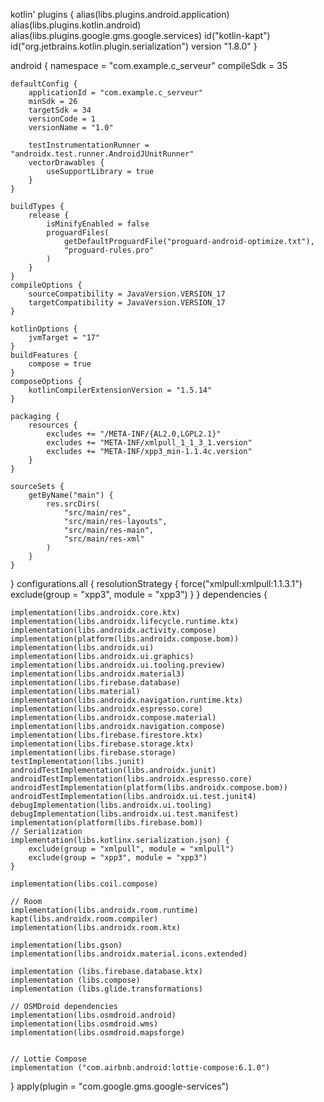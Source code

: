 kotlin'
plugins {
    alias(libs.plugins.android.application)
    alias(libs.plugins.kotlin.android)
    alias(libs.plugins.google.gms.google.services)
    id("kotlin-kapt")
    id("org.jetbrains.kotlin.plugin.serialization") version "1.8.0"
}

android {
    namespace = "com.example.c_serveur"
    compileSdk = 35

    defaultConfig {
        applicationId = "com.example.c_serveur"
        minSdk = 26
        targetSdk = 34
        versionCode = 1
        versionName = "1.0"

        testInstrumentationRunner = "androidx.test.runner.AndroidJUnitRunner"
        vectorDrawables {
            useSupportLibrary = true
        }
    }

    buildTypes {
        release {
            isMinifyEnabled = false
            proguardFiles(
                getDefaultProguardFile("proguard-android-optimize.txt"),
                "proguard-rules.pro"
            )
        }
    }
    compileOptions {
        sourceCompatibility = JavaVersion.VERSION_17
        targetCompatibility = JavaVersion.VERSION_17
    }

    kotlinOptions {
        jvmTarget = "17"
    }
    buildFeatures {
        compose = true
    }
    composeOptions {
        kotlinCompilerExtensionVersion = "1.5.14"
    }

    packaging {
        resources {
            excludes += "/META-INF/{AL2.0,LGPL2.1}"
            excludes += "META-INF/xmlpull_1_1_3_1.version"
            excludes += "META-INF/xpp3_min-1.1.4c.version"
        }
    }

    sourceSets {
        getByName("main") {
            res.srcDirs(
                "src/main/res",
                "src/main/res-layouts",
                "src/main/res-main",
                "src/main/res-xml"
            )
        }
    }

}
configurations.all {
    resolutionStrategy {
        force("xmlpull:xmlpull:1.1.3.1")
        exclude(group = "xpp3", module = "xpp3")
    }
}
dependencies {

    implementation(libs.androidx.core.ktx)
    implementation(libs.androidx.lifecycle.runtime.ktx)
    implementation(libs.androidx.activity.compose)
    implementation(platform(libs.androidx.compose.bom))
    implementation(libs.androidx.ui)
    implementation(libs.androidx.ui.graphics)
    implementation(libs.androidx.ui.tooling.preview)
    implementation(libs.androidx.material3)
    implementation(libs.firebase.database)
    implementation(libs.material)
    implementation(libs.androidx.navigation.runtime.ktx)
    implementation(libs.androidx.espresso.core)
    implementation(libs.androidx.compose.material)
    implementation(libs.androidx.navigation.compose)
    implementation(libs.firebase.firestore.ktx)
    implementation(libs.firebase.storage.ktx)
    implementation(libs.firebase.storage)
    testImplementation(libs.junit)
    androidTestImplementation(libs.androidx.junit)
    androidTestImplementation(libs.androidx.espresso.core)
    androidTestImplementation(platform(libs.androidx.compose.bom))
    androidTestImplementation(libs.androidx.ui.test.junit4)
    debugImplementation(libs.androidx.ui.tooling)
    debugImplementation(libs.androidx.ui.test.manifest)
    implementation(platform(libs.firebase.bom))
    // Serialization
    implementation(libs.kotlinx.serialization.json) {
        exclude(group = "xmlpull", module = "xmlpull")
        exclude(group = "xpp3", module = "xpp3")
    }

    implementation(libs.coil.compose)

    // Room
    implementation(libs.androidx.room.runtime)
    kapt(libs.androidx.room.compiler)
    implementation(libs.androidx.room.ktx)

    implementation(libs.gson)
    implementation(libs.androidx.material.icons.extended)

    implementation (libs.firebase.database.ktx)
    implementation (libs.compose)
    implementation (libs.glide.transformations)

    // OSMDroid dependencies
    implementation(libs.osmdroid.android)
    implementation(libs.osmdroid.wms)
    implementation(libs.osmdroid.mapsforge)

   
    // Lottie Compose
    implementation ("com.airbnb.android:lottie-compose:6.1.0")
}
apply(plugin = "com.google.gms.google-services")
